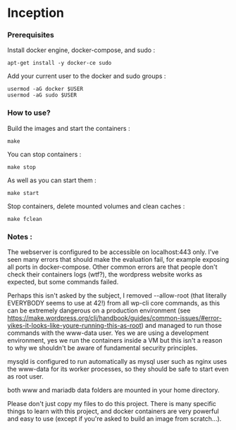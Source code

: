 # Inception

### Prerequisites

Install docker engine, docker-compose, and sudo :

    apt-get install -y docker-ce sudo

Add your current user to the docker and sudo groups :

    usermod -aG docker $USER
    usermod -aG sudo $USER

### How to use?
Build the images and start the containers :

    make

You can stop containers :

    make stop

As well as you can start them :

    make start

Stop containers, delete mounted volumes and clean caches :

    make fclean

### Notes :

The webserver is configured to be accessible on localhost:443 only. I've seen many errors that should make the evaluation fail, for example exposing all ports in docker-compose.
Other common errors are that people don't check their containers logs (wtf?), the wordpress website works as expected, but some commands failed.

Perhaps this isn't asked by the subject, I removed --allow-root (that literally EVERYBODY seems to use at 42!) from all wp-cli core commands, as this can be extremely dangerous on a production environment (see https://make.wordpress.org/cli/handbook/guides/common-issues/#error-yikes-it-looks-like-youre-running-this-as-root) and managed to run those commands with the www-data user. Yes we are using a development environment, yes we run the containers inside a VM but this isn't a reason to why we shouldn't be aware of fundamental security principles.

mysqld is configured to run automatically as mysql user such as nginx uses the www-data for its worker processes, so they should be safe to start even as root user.

both www and mariadb data folders are mounted in your home directory.

Please don't just copy my files to do this project. There is many specific things to learn with this project, and docker containers are very powerful and easy to use (except if you're asked to build an image from scratch...).

